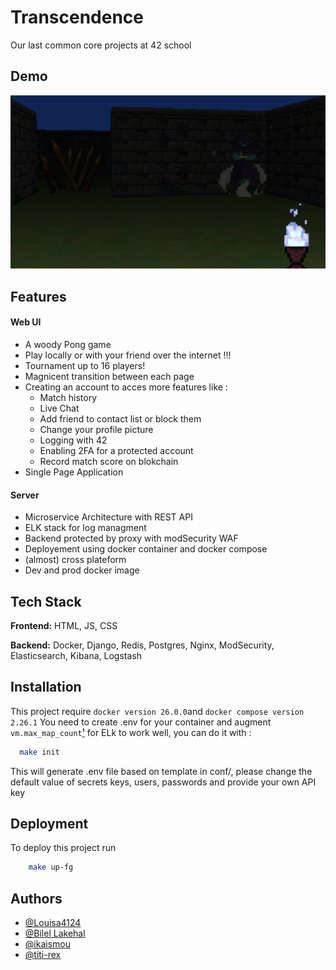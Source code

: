 
# Transcendence

Our last common core projects at 42 school


## Demo


![screenshot of the game](https://raw.githubusercontent.com/Louisa4124/Cub3d/master/screenshot0.png)

## Features

#### Web UI
- A woody Pong game
- Play locally or with your friend over the internet !!!
- Tournament up to 16 players! 
- Magnicent transition between each page
- Creating an account to acces more features like : 
    - Match history
    - Live Chat
    - Add friend to contact list or block them
    - Change your profile picture
    - Logging with 42
    - Enabling 2FA for a protected account
    - Record match score on blokchain
- Single Page Application

#### Server
- Microservice Architecture with REST API
- ELK stack for log managment
- Backend protected by proxy with modSecurity WAF
- Deployement using docker container and docker compose
- (almost) cross plateform
- Dev and prod docker image
## Tech Stack

**Frontend:** HTML, JS, CSS

**Backend:** Docker, Django, Redis, Postgres, Nginx, ModSecurity, Elasticsearch, Kibana, Logstash


## Installation

This project require `docker version 26.0.0`and `docker compose version 2.26.1`
You need to create .env for your container and augment `vm.max_map_count`[¹](https://access.redhat.com/solutions/99913) for ELk to work well, you can do it with :
```bash
  make init
```
This will generate .env file based on template in conf/, please change the default value of secrets keys, users, passwords and provide your own API key

## Deployment



To deploy this project run

```bash
    make up-fg
```


## Authors

- [@Louisa4124](https://www.github.com/Louisa4124)
- [@Bilel Lakehal](https://www.github.com/BilelLk)
- [@ikaismou](https://www.github.com/islemk69)
- [@titi-rex](https://www.github.com/titi-rex)
